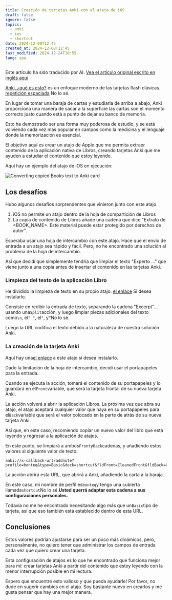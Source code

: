 ```yaml
---
title: Creación de tarjetas Anki con el atajo de iOS
draft: false
ignore: false
topics:
  - anki
  - ios
  - shortcut
date: 2024-12-08T12:45
created_at: 2024-12-08T12:45
last_modified: 2024-12-24T10:55
lang: spa
---
```


Este artículo ha sido traducido por AI. [Vea el artículo original escrito en inglés aquí](/creating-anki-cards-using-ios-shortcut)

[Anki, ¿qué es esto?](https://apps.ankiweb.net/) es un enfoque moderno de las tarjetas flash clásicas. [repetición espaciada](https://en.wikipedia.org/wiki/Spaced_repetition) No lo sé.

En lugar de tomar una baraja de cartas y estudiarla de arriba a abajo, Anki proporciona una manera de sacar a la superficie las cartas son el momento correcto justo cuando está a punto de dejar su banco de memoria.

Esto ha demostrado ser una forma muy poderosa de estudio, y se está volviendo cada vez más popular en campos como la medicina y el lenguaje donde la memorización es esencial.

El objetivo aquí es crear un atajo de Apple que me permita extraer contenido de la aplicación nativa de Libros, creando tarjetas Anki que me ayuden a estudiar el contenido que estoy leyendo.

Aquí hay un ejemplo del atajo de iOS en ejecución:

![Converting copied Books text to Anki card](https://i.imgur.com/EVpwhVY.gif)

## Los desafíos

Hubo algunos desafíos sorprendentes que vinieron junto con este atajo.

1. iOS no permite un atajo dentro de la hoja de compartición de Libros
2. La copia de contenido de Libros añade una cadena que dice "Extrato de \<BOOK\_NAME>. Este material puede estar protegido por derechos de autor".

Esperaba usar una hoja de intercambio con este atajo. Hace que el envío de entrada a un atajo sea rápido y fácil. Pero, no he encontrado una solución al problema de la hoja de intercambio.

Así que decidí que simplemente tendría que limpiar el texto "Experto ..." que viene junto a una copia antes de insertar el contenido en las tarjetas Anki.

### Limpieza del texto de la aplicación Libro

He dividido la limpieza de texto en su propio atajo. [el enlace](https://www.icloud.com/shortcuts/9f9cfa9c71e24dee901590d185951323) Si desea instalarlo.

Consiste en recibir la entrada de texto, separando la cadena "Excerpt"... usando una`Split`acción, y luego limpiar piezas adicionales del texto como`\n`, el`" "`, el`"`, y`“`No lo sé.

Luego la URL codifica el texto debido a la naturaleza de nuestra solución Anki.

### La creación de la tarjeta Anki

Aquí hay una[el enlace](https://www.icloud.com/shortcuts/29bb096aaed54e0ca4236f8c1008d9d9) a este atajo si desea instalarlo.

Dado la limitación de la hoja de intercambio, decidí usar el portapapeles para la entrada.

Cuando se ejecuta la acción, tomará el contenido de su portapapeles y lo guardará en el`Front`variable, que será la tarjeta frontal de su nueva tarjeta Anki.

La acción volverá a abrir la aplicación Libros. La próxima vez que abra su atajo, el atajo aceptará cualquier valor que haya en su portapapeles para el`Back`variable que será el valor colocado en la parte de atrás de su nueva tarjeta Anki.

Así que, en este caso, recomiendo copiar un nuevo valor del libro que está leyendo y regresar a la aplicación de atajos.

En este punto, se limpiará a ambos`Front`y`Back`cadenas, y añadiendo estos valores al siguiente valor de texto:

```
anki://x-callback-url/addnote?profile=bonteq&type=Basic&deck=shortcut&fldFront=CleanedFront&fldBack=CleanedBack
```

La acción abrirá esta URL, que abrirá a Anki, añadiendo la carta a la baraja.

En este caso, mi nombre de perfil es`bonteq`y tengo una cubierta llamada`shortcut`No lo sé.**Usted querrá adaptar esta cadena a sus configuraciones personales.**

Todavía no me he encontrado necesitando algo más que un`Basic`tipo de tarjeta, así que eso también está establecido dentro de esta URL.

## Conclusiones

Estos valores podrían ajustarse para ser un poco más dinámicos, pero, personalmente, no quiero tener que administrar los campos de entrada cada vez que quiero crear una tarjeta.

Esta configuración de atajos es lo que he encontrado que funciona mejor para mí: crear tarjetas Anki a partir del contenido que estoy leyendo con la menor interrupción posible en mi lectura.

Espero que encuentre esto valioso y que pueda ayudarle! Por favor, no dude en sugerir cambios en el atajo. Soy bastante nuevo en crearlos y me gusta pensar que hay una mejor manera.
